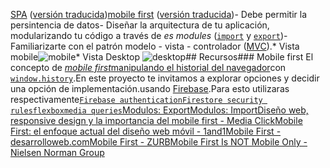 [SPA](https://dzone.com/articles/how-single-page-web-applications-actually-work) ([versión traducida](https://dzone.com/articles/how-single-page-web-applications-actually-work))[mobile first](https://darwindigital.com/mobile-first-versus-responsive-web-design/) ([versión traducida](https://translate.google.com/translate?hl=&sl=auto&tl=es&u=https%3A%2F%2Fdarwindigital.com%2Fmobile-first-versus-responsive-web-design))- Debe permitir la persintencia de datos- Diseñar la arquitectura de tu aplicación, modularizando tu código a través de *es modules* ([`import`](https://developer.mozilla.org/es/docs/Web/JavaScript/Referencia/Sentencias/import) y [`export`](https://developer.mozilla.org/es/docs/Web/JavaScript/Referencia/Sentencias/export))- Familiarizarte con el patrón  modelo - vista - controlador ([MVC](https://es.wikipedia.org/wiki/Modelo%E2%80%93vista%E2%80%93controlador)).* Vista mobile![mobile](https://user-images.githubusercontent.com/32286663/56174616-ec9f6100-5fb8-11e9-9edb-d5ef7c251d9c.png)* Vista Desktop             ![desktop](https://user-images.githubusercontent.com/32286663/56174626-fcb74080-5fb8-11e9-8854-26e8d9c4e25f.png)## Recursos### Mobile first El concepto de [_mobile first_](https://www.mediaclick.es/blog/diseno-web-responsive-design-y-la-importancia-del-mobile-first/)[manipulando el historial del navegador](https://developer.mozilla.org/es/docs/DOM/Manipulando_el_historial_del_navegador)con [`window.history`](https://developer.mozilla.org/es/docs/Web/API/Window/history).En este proyecto te invitamos a explorar opciones y decidir una opción de implementación.usando [Firebase](https://firebase.google.com/).Para esto utilizaras respectivamente[`Firebase authentication`](https://firebase.google.com/docs/auth/)[`Firestore security rules`](https://firebase.google.com/docs/firestore/security/get-started)[`flexbox`](https://css-tricks.com/snippets/css/a-guide-to-flexbox/)[`media queries`](https://developer.mozilla.org/es/docs/CSS/Media_queries)[Modulos: Export](https://developer.mozilla.org/es/docs/Web/JavaScript/Referencia/Sentencias/export)[Modulos: Import](https://developer.mozilla.org/es/docs/Web/JavaScript/Referencia/Sentencias/import)[Diseño web, responsive design y la importancia del mobile first - Media Click](https://www.mediaclick.es/blog/diseno-web-responsive-design-y-la-importancia-del-mobile-first/)[Mobile First: el enfoque actual del diseño web móvil - 1and1](https://www.1and1.es/digitalguide/paginas-web/diseno-web/mobile-first-la-nueva-tendencia-del-diseno-web/)[Mobile First - desarrolloweb.com](https://desarrolloweb.com/articulos/mobile-first-responsive.html)[Mobile First - ZURB](https://zurb.com/word/mobile-first)[Mobile First Is NOT Mobile Only - Nielsen Norman Group](https://www.nngroup.com/articles/mobile-first-not-mobile-only/)
